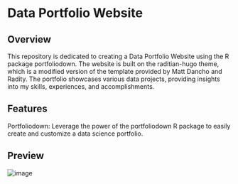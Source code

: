 # Data Portfolio Website

## Overview
This repository is dedicated to creating a Data Portfolio Website using the R package portfoliodown. The website is built on the raditian-hugo theme, which is a modified version of the template provided by Matt Dancho and Radity. The portfolio showcases various data projects, providing insights into my skills, experiences, and accomplishments.

## Features
Portfoliodown: Leverage the power of the portfoliodown R package to easily create and customize a data science portfolio.

## Preview
![image](https://github.com/meltrann/Data-Portfolio/assets/128937396/c4e5e7d2-d07d-414a-857c-a46f08c15023)
